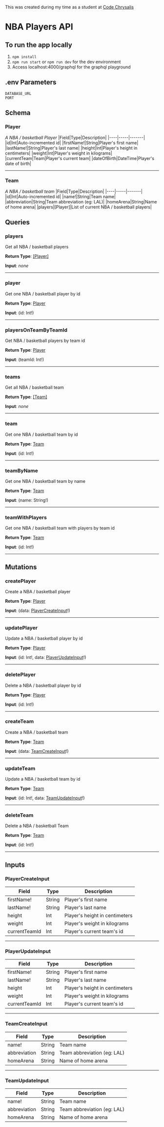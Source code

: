 This was created during my time as a student at [Code Chrysalis](https://www.codechrysalis.io/)

# NBA Players API

## To run the app locally

1. `npm install`
2. `npm run start` or `npm run dev` for the dev environment
3. Access localhost:4000/graphql for the graphql playground

## .env Parameters

```
DATABASE_URL
PORT
```

## Schema

### Player

_A NBA / basketball Player_
|Field|Type|Description|
|----|-----|-------|
|id|Int|Auto-incremented id|
|firstName!|String|Player's first name|
|lastName!|String|Player's last name|
|height|Int|Player's height in centimeters|
|weight|Int|Player's weight in kilograms|
|currentTeam|Team|Player's current team|
|dateOfBirth|DateTime|Player's date of birth|

---

### Team

_A NBA / basketball team_
|Field|Type|Description|
|----|-----|-------|
|id|Int|Auto-incremented id|
|name!|String|Team name|
|abbreviation|String|Team abbreviation (eg: LAL)|
|homeArena|String|Name of home arena|
|players|[Player]|List of current NBA / basketball players|

## Queries

### players

Get all NBA / basketball players

**Return Type**: [[Player]](https://github.com/kome12/nba-players#player)

**Input**: _none_

---

### player

Get one NBA / basketball player by id

**Return Type**: [Player](https://github.com/kome12/nba-players#player)

**Input**: (id: Int!)

---

### playersOnTeamByTeamId

Get NBA / basketball players by team id

**Return Type**: [Player](https://github.com/kome12/nba-players#player)

**Input**: (teamId: Int!)

---

### teams

Get all NBA / basketball team

**Return Type**: [[Team]](https://github.com/kome12/nba-players#team)

**Input**: _none_

---

### team

Get one NBA / basketball team by id

**Return Type**: [Team](https://github.com/kome12/nba-players#team)

**Input**: (id: Int!)

---

### teamByName

Get one NBA / basketball team by name

**Return Type**: [Team](https://github.com/kome12/nba-players#team)

**Input**: (name: String!)

---

### teamWithPlayers

Get one NBA / basketball team with players by team id

**Return Type**: [Team](https://github.com/kome12/nba-players#team)

**Input**: (id: Int!)

---

## Mutations

### createPlayer

Create a NBA / basketball player

**Return Type**: [Player](https://github.com/kome12/nba-players#player)

**Input**: (data: [PlayerCreateInput](https://github.com/kome12/nba-players#playercreateinput)!)

---

### updatePlayer

Update a NBA / basketball player by id

**Return Type**: [Player](https://github.com/kome12/nba-players#player)

**Input**: (id: Int!, data: [PlayerUpdateInput](https://github.com/kome12/nba-players#playerupdateinput)!)

---

### deletePlayer

Delete a NBA / basketball player by id

**Return Type**: [Player](https://github.com/kome12/nba-players#player)

**Input**: (id: Int!)

---

### createTeam

Create a NBA / basketball team

**Return Type**: [Team](https://github.com/kome12/nba-players#team)

**Input**: (data: [TeamCreateInput](https://github.com/kome12/nba-players#teamcreateinput)!)

---

### updateTeam

Update a NBA / basketball team by id

**Return Type**: [Team](https://github.com/kome12/nba-players#team)

**Input**: (id: Int!, data: [TeamUpdateInput](https://github.com/kome12/nba-players#teamupdateinput)!)

---

### deleteTeam

Delete a NBA / basketball Team

**Return Type**: [Team](https://github.com/kome12/nba-players#team)

**Input**: (id: Int!)

---

## Inputs

### PlayerCreateInput

| Field         | Type   | Description                    |
| ------------- | ------ | ------------------------------ |
| firstName!    | String | Player's first name            |
| lastName!     | String | Player's last name             |
| height        | Int    | Player's height in centimeters |
| weight        | Int    | Player's weight in kilograms   |
| currentTeamId | Int    | Player's current team's id     |

---

### PlayerUpdateInput

| Field         | Type   | Description                    |
| ------------- | ------ | ------------------------------ |
| firstName!    | String | Player's first name            |
| lastName!     | String | Player's last name             |
| height        | Int    | Player's height in centimeters |
| weight        | Int    | Player's weight in kilograms   |
| currentTeamId | Int    | Player's current team's id     |

---

### TeamCreateInput

| Field        | Type   | Description                 |
| ------------ | ------ | --------------------------- |
| name!        | String | Team name                   |
| abbreviation | String | Team abbreviation (eg: LAL) |
| homeArena    | String | Name of home arena          |

---

### TeamUpdateInput

| Field        | Type   | Description                 |
| ------------ | ------ | --------------------------- |
| name!        | String | Team name                   |
| abbreviation | String | Team abbreviation (eg: LAL) |
| homeArena    | String | Name of home arena          |
